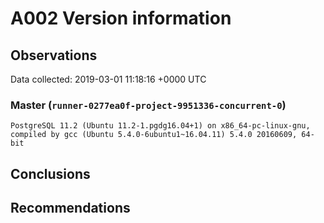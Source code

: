 # A002 Version information #

## Observations ##
Data collected: 2019-03-01 11:18:16 +0000 UTC  


### Master (`runner-0277ea0f-project-9951336-concurrent-0`) ###

```
PostgreSQL 11.2 (Ubuntu 11.2-1.pgdg16.04+1) on x86_64-pc-linux-gnu, compiled by gcc (Ubuntu 5.4.0-6ubuntu1~16.04.11) 5.4.0 20160609, 64-bit
```





## Conclusions ##


## Recommendations ##

